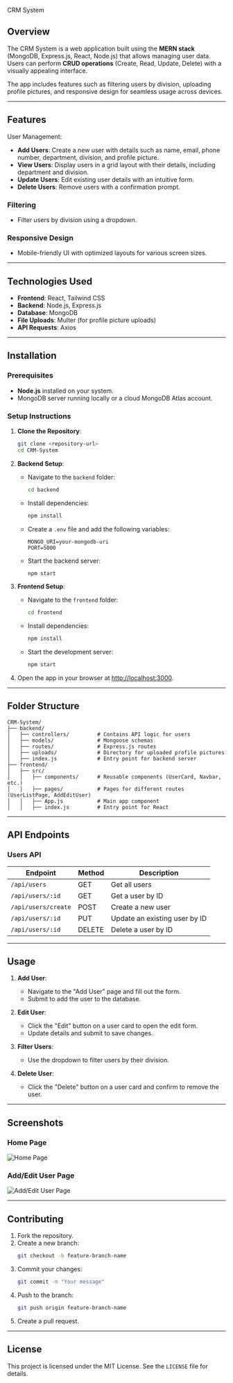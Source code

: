 CRM System

## Overview
The CRM System is a web application built using the **MERN stack** (MongoDB, Express.js, React, Node.js) that allows managing user data. Users can perform **CRUD operations** (Create, Read, Update, Delete) with a visually appealing interface.

The app includes features such as filtering users by division, uploading profile pictures, and responsive design for seamless usage across devices.

---

## Features
User Management:
- **Add Users**: Create a new user with details such as name, email, phone number, department, division, and profile picture.
- **View Users**: Display users in a grid layout with their details, including department and division.
- **Update Users**: Edit existing user details with an intuitive form.
- **Delete Users**: Remove users with a confirmation prompt.

### Filtering
- Filter users by division using a dropdown.

### Responsive Design
- Mobile-friendly UI with optimized layouts for various screen sizes.

---

## Technologies Used
- **Frontend**: React, Tailwind CSS
- **Backend**: Node.js, Express.js
- **Database**: MongoDB
- **File Uploads**: Multer (for profile picture uploads)
- **API Requests**: Axios

---

## Installation

### Prerequisites
- **Node.js** installed on your system.
- MongoDB server running locally or a cloud MongoDB Atlas account.

### Setup Instructions
1. **Clone the Repository**:
   ```bash
   git clone <repository-url>
   cd CRM-System
   ```

2. **Backend Setup**:
   - Navigate to the `backend` folder:
     ```bash
     cd backend
     ```
   - Install dependencies:
     ```bash
     npm install
     ```
   - Create a `.env` file and add the following variables:
     ```
     MONGO_URI=your-mongodb-uri
     PORT=5000
     ```
   - Start the backend server:
     ```bash
     npm start
     ```

3. **Frontend Setup**:
   - Navigate to the `frontend` folder:
     ```bash
     cd frontend
     ```
   - Install dependencies:
     ```bash
     npm install
     ```
   - Start the development server:
     ```bash
     npm start
     ```

4. Open the app in your browser at [http://localhost:3000](http://localhost:3000).

---

## Folder Structure
```
CRM-System/
├── backend/
│   ├── controllers/         # Contains API logic for users
│   ├── models/              # Mongoose schemas
│   ├── routes/              # Express.js routes
│   ├── uploads/             # Directory for uploaded profile pictures
│   ├── index.js             # Entry point for backend server
├── frontend/
│   ├── src/
│   │   ├── components/      # Reusable components (UserCard, Navbar, etc.)
│   │   ├── pages/           # Pages for different routes (UserListPage, AddEditUser)
│   │   ├── App.js           # Main app component
│   │   ├── index.js         # Entry point for React
```

---

## API Endpoints

### Users API
| Endpoint              | Method | Description                     |
|-----------------------|--------|---------------------------------|
| `/api/users`          | GET    | Get all users                  |
| `/api/users/:id`      | GET    | Get a user by ID               |
| `/api/users/create`   | POST   | Create a new user              |
| `/api/users/:id`      | PUT    | Update an existing user by ID  |
| `/api/users/:id`      | DELETE | Delete a user by ID            |

---

## Usage
1. **Add User**:
   - Navigate to the "Add User" page and fill out the form.
   - Submit to add the user to the database.

2. **Edit User**:
   - Click the "Edit" button on a user card to open the edit form.
   - Update details and submit to save changes.

3. **Filter Users**:
   - Use the dropdown to filter users by their division.

4. **Delete User**:
   - Click the "Delete" button on a user card and confirm to remove the user.

---

## Screenshots

### Home Page
![Home Page](https://via.placeholder.com/800x400?text=Screenshot+Placeholder)

### Add/Edit User Page
![Add/Edit User Page](https://via.placeholder.com/800x400?text=Screenshot+Placeholder)

---

## Contributing
1. Fork the repository.
2. Create a new branch:
   ```bash
   git checkout -b feature-branch-name
   ```
3. Commit your changes:
   ```bash
   git commit -m "Your message"
   ```
4. Push to the branch:
   ```bash
   git push origin feature-branch-name
   ```
5. Create a pull request.

---

## License
This project is licensed under the MIT License. See the `LICENSE` file for details.
